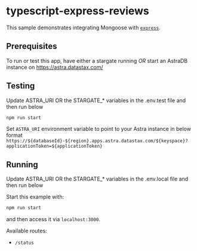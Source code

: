 # typescript-express-reviews

This sample demonstrates integrating Mongoose with [`express`](https://www.npmjs.com/package/express).

## Prerequisites

To run or test this app, have either a stargate running *_OR_* start an AstraDB instance on https://astra.datastax.com/ 


## Testing
Update ASTRA_URI OR the STARGATE_* variables in the .env.test file and then run below

```sh
npm run start
```

Set `ASTRA_URI` environment variable to point to your Astra instance in below format
``
https://${databaseId}-${region}.apps.astra.datastax.com/${keyspace}?applicationToken=${applicationToken}
``


## Running

Update ASTRA_URI OR the STARGATE_* variables in the .env.local file and then run below

Start this example with:

```sh
npm run start
```

and then access it via `localhost:3000`.

Available routes:

- `/status`
